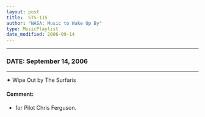 ```yaml
---
layout: post
title:  STS-115
author: "NASA: Music to Wake Up By"
type: MusicPlaylist
date_modified: 2006-09-14
---
```


----
### DATE: September 14, 2006
----
✦ Wipe Out by The Surfaris

#### Comment:
* for Pilot Chris Ferguson.

